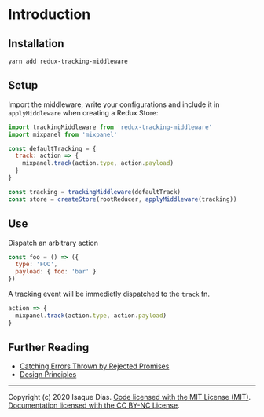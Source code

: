 # Introduction

## Installation

```
yarn add redux-tracking-middleware
```

## Setup

Import the middleware, write your configurations and include it in `applyMiddleware` when creating a Redux Store:

```js
import trackingMiddleware from 'redux-tracking-middleware'
import mixpanel from 'mixpanel'

const defaultTracking = {
  track: action => {
    mixpanel.track(action.type, action.payload)
  }
}

const tracking = trackingMiddleware(defaultTrack)
const store = createStore(rootReducer, applyMiddleware(tracking))
```

## Use

Dispatch an arbitrary action

```js
const foo = () => ({
  type: 'FOO',
  payload: { foo: 'bar' }
})
```

A tracking event will be immedietly dispatched to the `track` fn.

```js
action => {
  mixpanel.track(action.type, action.payload)
}
```

## Further Reading

- [Catching Errors Thrown by Rejected Promises](guides/rejected-promises.md)
- [Design Principles](guides/design-principles.md)

---

Copyright (c) 2020 Isaque Dias. [Code licensed with the MIT License (MIT)](/LICENSE). [Documentation licensed with the CC BY-NC License](LICENSE).
